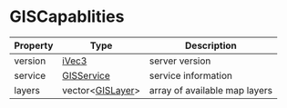 # GISCapablities

| Property | Type | Description |
|---|---|---|
| version | [iVec3](iVec3.md) | server version |
| service | [GISService](GISService.md) | service information |
| layers | vector<[GISLayer](GISLayer.md)> | array of available map layers |
  

